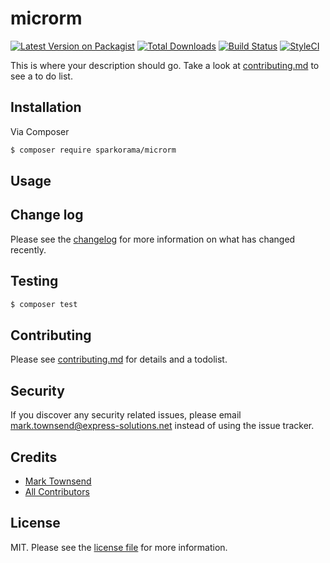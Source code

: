 # microrm

[![Latest Version on Packagist][ico-version]][link-packagist]
[![Total Downloads][ico-downloads]][link-downloads]
[![Build Status][ico-travis]][link-travis]
[![StyleCI][ico-styleci]][link-styleci]

This is where your description should go. Take a look at [contributing.md](contributing.md) to see a to do list.

## Installation

Via Composer

``` bash
$ composer require sparkorama/microrm
```

## Usage

## Change log

Please see the [changelog](changelog.md) for more information on what has changed recently.

## Testing

``` bash
$ composer test
```

## Contributing

Please see [contributing.md](contributing.md) for details and a todolist.

## Security

If you discover any security related issues, please email mark.townsend@express-solutions.net instead of using the issue tracker.

## Credits

- [Mark Townsend][link-author]
- [All Contributors][link-contributors]

## License

MIT. Please see the [license file](license.md) for more information.

[ico-version]: https://img.shields.io/packagist/v/sparkorama/microrm.svg?style=flat-square
[ico-downloads]: https://img.shields.io/packagist/dt/sparkorama/microrm.svg?style=flat-square
[ico-travis]: https://img.shields.io/travis/sparkorama/microrm/master.svg?style=flat-square
[ico-styleci]: https://styleci.io/repos/12345678/shield

[link-packagist]: https://packagist.org/packages/sparkorama/microrm
[link-downloads]: https://packagist.org/packages/sparkorama/microrm
[link-travis]: https://travis-ci.org/sparkorama/microrm
[link-styleci]: https://styleci.io/repos/12345678
[link-author]: https://github.com/sparkorama
[link-contributors]: ../../contributors

